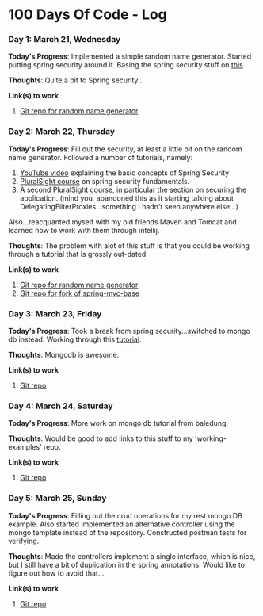 # 100 Days Of Code - Log

### Day 1: March 21, Wednesday

**Today's Progress**: Implemented a simple random name generator. Started putting spring security around it. Basing the spring security stuff on [this](http://www.baeldung.com/securing-a-restful-web-service-with-spring-security)

**Thoughts**: Quite a bit to Spring security...

**Link(s) to work**
1. [Git repo for random name generator](https://github.com/bcraig83/random-name-generator)



### Day 2: March 22, Thursday

**Today's Progress**: Fill out the security, at least a little bit on the random name generator. Followed a number of tutorials, namely:

1. [YouTube video](https://www.youtube.com/watch?v=3s2lSD50-JI) explaining the basic concepts of Spring Security
2. [PluralSight course](https://www.pluralsight.com/courses/spring-security-fundamentals) on spring security fundamentals.
3. A second [PluralSight course](https://app.pluralsight.com/library/courses/build-web-app-spring-mvc-hibernate-bootstrap-rest-service/table-of-contents), in particular the section on securing the application. (mind you, abandoned this as it starting talking about DelegatingFilterProxies...something I hadn't seen anywhere else...)

Also...reacquanted myself with my old friends Maven and Tomcat and learned how to work with them through intellij.

**Thoughts**: The problem with alot of this stuff is that you could be working through a tutorial that is grossly out-dated.

**Link(s) to work**
1. [Git repo for random name generator](https://github.com/bcraig83/random-name-generator)
2. [Git repo for fork of spring-mvc-base](https://github.com/bcraig83/spring_mvc_base)




### Day 3: March 23, Friday

**Today's Progress**: Took a break from spring security...switched to mongo db instead. Working through this [tutorial](http://www.baeldung.com/spring-data-mongodb-tutorial).

**Thoughts**: Mongodb is awesome.

**Link(s) to work**

1. [Git repo](https://github.com/bcraig83/mongo-spring-demo)

### Day 4: March 24, Saturday

**Today's Progress**: More work on mongo db tutorial from baledung.

**Thoughts**: Would be good to add links to this stuff to my 'working-examples' repo.

**Link(s) to work**

1. [Git repo](https://github.com/bcraig83/mongo-spring-demo)

### Day 5: March 25, Sunday

**Today's Progress**: Filling out the crud operations for my rest mongo DB example. Also started implemented an alternative controller using the mongo template instead of the repository. Constructed postman tests for verifying.

**Thoughts**: Made the controllers implement a single interface, which is nice, but I still have a bit of duplication in the spring annotations. Would like to figure out how to avoid that...

**Link(s) to work**

1. [Git repo](https://github.com/bcraig83/mongo-spring-demo)

